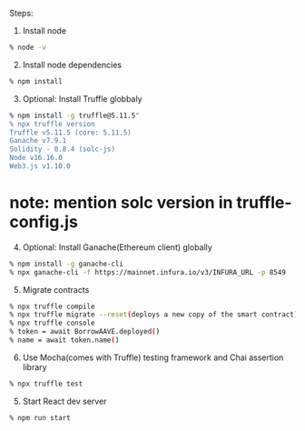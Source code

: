 Steps:
1. Install node
```sh
% node -v
```

2. Install node dependencies
```sh
% npm install 
```

3. Optional: Install Truffle globbaly
```sh
% npm install -g truffle@5.11.5"
% npx truffle version
Truffle v5.11.5 (core: 5.11.5)
Ganache v7.9.1
Solidity - 0.8.4 (solc-js)
Node v16.16.0
Web3.js v1.10.0
```
# note: mention solc version in truffle-config.js

4. Optional: Install Ganache(Ethereum client) globally
```sh
% npm install -g ganache-cli
% npx ganache-cli -f https://mainnet.infura.io/v3/INFURA_URL -p 8549
```

5. Migrate contracts
```sh 
% npx truffle compile
% npx truffle migrate --reset(deploys a new copy of the smart contract)
% npx truffle console
% token = await BorrowAAVE.deployed()
% name = await token.name()
```

6. Use Mocha(comes with Truffle) testing framework and Chai assertion library
```sh
% npx truffle test
```

5. Start React dev server
```sh
% npm run start
```